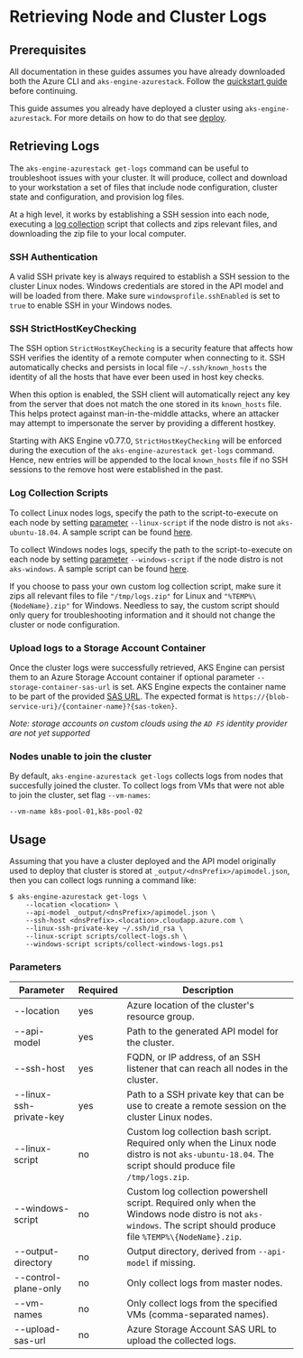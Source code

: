 # Retrieving Node and Cluster Logs

## Prerequisites

All documentation in these guides assumes you have already downloaded both the Azure CLI and `aks-engine-azurestack`. Follow the [quickstart guide](../tutorials/quickstart.md) before continuing.

This guide assumes you already have deployed a cluster using `aks-engine-azurestack`. For more details on how to do that see [deploy](../tutorials/quickstart.md#deploy).

## Retrieving Logs

The `aks-engine-azurestack get-logs` command can be useful to troubleshoot issues with your cluster. It will produce, collect and download to your workstation a set of files that include node configuration, cluster state and configuration, and provision log files.

At a high level, it works by establishing a SSH session into each node, executing a [log collection](#log-collection-scripts) script that collects and zips relevant files, and downloading the zip file to your local computer.

### SSH Authentication

A valid SSH private key is always required to establish a SSH session to the cluster Linux nodes. Windows credentials are stored in the API model and will be loaded from there. Make sure `windowsprofile.sshEnabled` is set to `true` to enable SSH in your Windows nodes.

### SSH StrictHostKeyChecking

The SSH option `StrictHostKeyChecking` is a security feature that affects how SSH verifies the identity of a remote computer when connecting to it.
SSH automatically checks and persists in local file `~/.ssh/known_hosts` the identity of all the hosts that have ever been used in host key checks.

When this option is enabled, the SSH client will automatically reject any key from the server that does not match the one stored in its `known_hosts` file.
This helps protect against man-in-the-middle attacks, where an attacker may attempt to impersonate the server by providing a different hostkey.

Starting with AKS Engine v0.77.0, `StrictHostKeyChecking` will be enforced during the execution of the `aks-engine-azurestack get-logs` command.
Hence, new entries will be appended to the local `known_hosts` file if no SSH sessions to the remove host were established in the past.

### Log Collection Scripts

To collect Linux nodes logs, specify the path to the script-to-execute on each node by setting [parameter](#Parameters) `--linux-script` if the node distro is not `aks-ubuntu-18.04`. A sample script can be found [here](/scripts/collect-logs.sh).

To collect Windows nodes logs, specify the path to the script-to-execute on each node by setting [parameter](#Parameters) `--windows-script` if the node distro is not `aks-windows`. A sample script can be found [here](/scripts/collect-windows-logs.ps1).

If you choose to pass your own custom log collection script, make sure it zips all relevant files to file `"/tmp/logs.zip"` for Linux and `"%TEMP%\{NodeName}.zip"` for Windows. Needless to say, the custom script should only query for troubleshooting information and it should not change the cluster or node configuration.

### Upload logs to a Storage Account Container

Once the cluster logs were successfully retrieved, AKS Engine can persist them to an Azure Storage Account container if optional parameter `--storage-container-sas-url` is set. AKS Engine expects the container name to be part of the provided [SAS URL](https://docs.microsoft.com/azure/storage/common/storage-sas-overview). The expected format is `https://{blob-service-uri}/{container-name}?{sas-token}`.

*Note: storage accounts on custom clouds using the `AD FS` identity provider are not yet supported*

### Nodes unable to join the cluster

By default, `aks-engine-azurestack get-logs` collects logs from nodes that succesfully joined the cluster. To collect logs from VMs that were not able to join the cluster, set flag `--vm-names`:

```console
--vm-name k8s-pool-01,k8s-pool-02
```

## Usage

Assuming that you have a cluster deployed and the API model originally used to deploy that cluster is stored at `_output/<dnsPrefix>/apimodel.json`, then you can collect logs running a command like:

```console
$ aks-engine-azurestack get-logs \
    --location <location> \
    --api-model _output/<dnsPrefix>/apimodel.json \
    --ssh-host <dnsPrefix>.<location>.cloudapp.azure.com \
    --linux-ssh-private-key ~/.ssh/id_rsa \
    --linux-script scripts/collect-logs.sh \
    --windows-script scripts/collect-windows-logs.ps1
```

### Parameters

|Parameter|Required|Description|
|---|---|---|
|--location|yes|Azure location of the cluster's resource group.|
|--api-model|yes|Path to the generated API model for the cluster.|
|--ssh-host|yes|FQDN, or IP address, of an SSH listener that can reach all nodes in the cluster.|
|--linux-ssh-private-key|yes|Path to a SSH private key that can be use to create a remote session on the cluster Linux nodes.|
|--linux-script|no|Custom log collection bash script. Required only when the Linux node distro is not `aks-ubuntu-18.04`. The script should produce file `/tmp/logs.zip`.|
|--windows-script|no|Custom log collection powershell script. Required only when the Windows node distro is not `aks-windows`. The script should produce file `%TEMP%\{NodeName}.zip`.|
|--output-directory|no|Output directory, derived from `--api-model` if missing.|
|--control-plane-only|no|Only collect logs from master nodes.|
|--vm-names|no|Only collect logs from the specified VMs (comma-separated names).|
|--upload-sas-url|no|Azure Storage Account SAS URL to upload the collected logs.|
